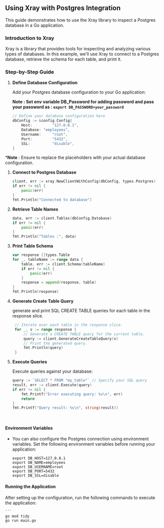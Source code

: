 ## Using Xray with Postgres Integration

This guide demonstrates how to use the Xray library to inspect a Postgres database in a Go application.

### Introduction to Xray

Xray is a library that provides tools for inspecting and analyzing various types of databases. In this example, we'll use Xray to connect to a Postgres database, retrieve the schema for each table, and print it.

### Step-by-Step Guide

1. **Define Database Configuration**

     Add your Postgres database configuration to your Go application:

    **Note : Set env variable DB_Password for adding password and pass your password as : `export DB_PASSWORD=your_password`**
 
   ```go
   // Define your database configuration here
   dbConfig := &config.Config{
       Host:         "127.0.0.1",
       Database: "employees",
       Username:     "root",
       Port:         "5432",
       SSL:          "disable",
   }

***Note** : Ensure to replace the placeholders with your actual database configuration.

1. **Connect to Postgres Database**

    ```go
    client, err := xray.NewClientWithConfig(dbConfig, types.Postgres)
    if err != nil {
        panic(err)
    }
    fmt.Println("Connected to database")

2. **Retrieve Table Names**

    ```go
    data, err := client.Tables(dbConfig.Database)
    if err != nil {
        panic(err)
    }
    fmt.Println("Tables :", data)

3. **Print Table Schema**

    ```go
    var response []types.Table
    for _, tableName := range data {
        table, err := client.Schema(tableName)
        if err != nil {
            panic(err)
        }
        response = append(response, table)
    }
    fmt.Println(response)

4. **Generate Create Table Query**
   
   generate and print SQL CREATE TABLE queries for each table in the response slice.

   ```go
    // Iterate over each table in the response slice.
    for _, v := range response {
        // Generate a CREATE TABLE query for the current table.
        query := client.GenerateCreateTableQuery(v)
        // Print the generated query.
        fmt.Println(query)
    }
    ```

5. **Execute Queries**

    Execute queries against your  database:

    ```go
    query := `SELECT * FROM "my_table"` // Specify your SQL query
    result, err := client.Execute(query)
    if err != nil {
        fmt.Printf("Error executing query: %v\n", err)
        return
    }
    fmt.Printf("Query result: %s\n", string(result))
  



#### Environment Variables

- You can also configure the Postgres connection using environment variables. Set the following environment variables before running your application:
    ```
    export DB_HOST=127.0.0.1
    export DB_NAME=employees
    export DB_USERNAME=root
    export DB_PORT=5432
    export DB_SSL=disable

#### Running the Application

After setting up the configuration, run the following commands to execute the application:

    ```
    go mod tidy
    go run main.go
